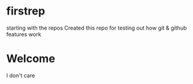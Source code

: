 # firstrep
starting with the repos
Created this repo for testing out how git & github features work
<h1>Welcome</h1>
I don't care 
